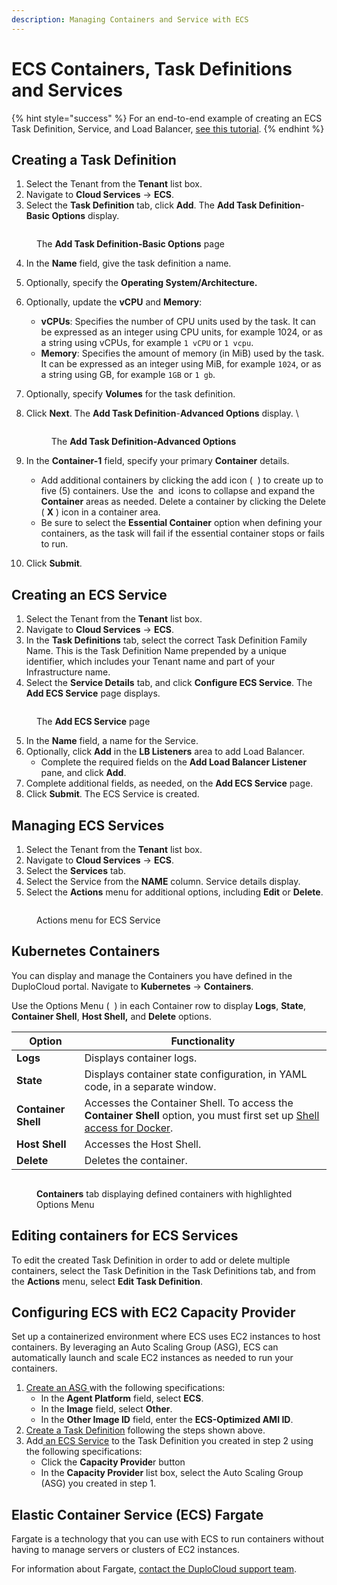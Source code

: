 ```yaml
---
description: Managing Containers and Service with ECS
---
```


# ECS Containers, Task Definitions and Services

{% hint style="success" %}
For an end-to-end example of creating an ECS Task Definition, Service, and Load Balancer, [see this tutorial](../../../overview/quick-start/quick-start-ecs-services/step-4-create-app-via-ecs.md).
{% endhint %}

## Creating a Task Definition

1. Select the Tenant from the **Tenant** list box.&#x20;
2. Navigate to **Cloud Services** -> **ECS**.
3. Select the **Task Definition** tab, click **Add**. The **Add Task Definition**-**Basic Options** display.

<figure><img src="../../../.gitbook/assets/Screenshot (101).png" alt=""><figcaption><p>The <strong>Add Task Definition-Basic Options</strong> page</p></figcaption></figure>

4. In the **Name** field, give the task definition a name.&#x20;
5. Optionally, specify the **Operating System/Architecture.**
6. Optionally, update the **vCPU** and **Memory**:
   * **vCPUs**: Specifies the number of CPU units used by the task. It can be expressed as an integer using CPU units, for example 1024, or as a string using vCPUs, for example `1 vCPU` or `1 vcpu`.
   * **Memory**: Specifies the amount of memory (in MiB) used by the task. It can be expressed as an integer using MiB, for example `1024`, or as a string using GB, for example `1GB` or `1 gb`.
7. Optionally, specify **Volumes** for the task definition.&#x20;
8.  Click **Next**. The **Add Task Definition**-**Advanced Options** display. \


    <div align="left"><figure><img src="../../../.gitbook/assets/Screenshot (103).png" alt=""><figcaption><p>The <strong>Add Task Definition-Advanced Options</strong></p></figcaption></figure></div>
9. &#x20;In the **Container-1** field, specify your primary **Container** details.
   * Add additional containers by clicking the add icon ( <img src="../../../.gitbook/assets/plus-sign-icon.png" alt="" data-size="line"> ) to create up to five (5) containers. Use the  <img src="../../../.gitbook/assets/up_chevron_icon.png" alt="" data-size="line"> and  <img src="../../../.gitbook/assets/down_chevron_icon (2).png" alt="" data-size="line"> icons to collapse and expand the **Container** areas as needed. Delete a container by clicking the Delete ( **X** ) icon in a container area.
   * Be sure to select the **Essential Container** option when defining your containers, as the task will fail if the essential container stops or fails to run.&#x20;
10. Click **Submit**.

## Creating an ECS Service

1. Select the Tenant from the **Tenant** list box.&#x20;
2. Navigate to **Cloud Services** -> **ECS**.
3. In the **Task Definitions** tab, select the correct Task Definition Family Name. This is the Task Definition Name prepended by a unique identifier, which includes your Tenant name and part of your Infrastructure name.&#x20;
4. Select the **Service Details** tab, and click **Configure ECS Service**. The **Add ECS Service** page displays.

<figure><img src="../../../.gitbook/assets/screenshot-nimbusweb.me-2024.02.17-16_57_05.png" alt=""><figcaption><p>The <strong>Add ECS Service</strong> page</p></figcaption></figure>

5. In the **Name** field, a name for the Service.
6. Optionally, click **Add** in the **LB Listeners** area to add Load Balancer.
   * Complete the required fields on the **Add Load Balancer Listener** pane, and click **Add**.&#x20;
7. Complete additional fields, as needed, on the **Add ECS Service** page.
8. Click **Submit**. The ECS Service is created.&#x20;

## Managing ECS Services

1. Select the Tenant from the **Tenant** list box.
2. Navigate to **Cloud Services** -> **ECS**.
3. Select the **Services** tab.
4. Select the Service from the **NAME** column. Service details display.
5. Select the **Actions** menu for additional options, including **Edit** or **Delete**.&#x20;

<figure><img src="../../../.gitbook/assets/screenshot-nimbusweb.me-2024.02.18-18_47_39.png" alt=""><figcaption><p>Actions menu for ECS Service</p></figcaption></figure>

## Kubernetes Containers

You can display and manage the Containers you have defined in the DuploCloud portal. Navigate to **Kubernetes** -> **Containers**.

Use the Options Menu ( <img src="../../../.gitbook/assets/Kabab_three_Vertical_dots (1) (1) (1).png" alt="" data-size="line"> ) in each Container row to display **Logs**, **State**, **Container Shell**, **Host Shell,** and **Delete** options.&#x20;

| Option              | Functionality                                                                                                                                                              |
| ------------------- | -------------------------------------------------------------------------------------------------------------------------------------------------------------------------- |
| **Logs**            | Displays container logs.                                                                                                                                                   |
| **State**           | Displays container state configuration, in YAML code, in a separate window.                                                                                                |
| **Container Shell** | Accesses the Container Shell. To access the **Container Shell** option, you must first set up [Shell access for Docker](../../../overview/prerequisites/kubectl-shell.md). |
| **Host Shell**      | Accesses the Host Shell.                                                                                                                                                   |
| **Delete**          | Deletes the container.                                                                                                                                                     |

<figure><img src="../../../.gitbook/assets/screenshot-nimbusweb.me-2024.02.18-18_50_21.png" alt=""><figcaption><p><strong>Containers</strong> tab displaying defined containers with highlighted Options Menu</p></figcaption></figure>

## Editing containers for ECS Services <a href="#id-7-toc-title" id="id-7-toc-title"></a>

To edit the created Task Definition in order to add or delete multiple containers, select the Task Definition in the Task Definitions tab, and from the **Actions** menu, select **Edit Task Definition**.&#x20;

## **Configuring** ECS with EC2 Capacity Provider

Set up a containerized environment where ECS uses EC2 instances to host containers. By leveraging an Auto Scaling Group (ASG), ECS can automatically launch and scale EC2 instances as needed to run your containers.

1. [Create an ASG ](../../../overview/use-cases/hosts-vms/auto-scaling/auto-scaling-groups/#creating-autoscaling-groups-asg)with the following specifications:
   * In the **Agent Platform** field, select **ECS**.
   * In the **Image** field, select **Other**.
   * In the **Other Image ID** field, enter the **ECS-Optimized AMI ID**.
2. [Create a Task Definition](ecs-containers-and-task-definitions.md#creating-a-task-definition) following the steps shown above.&#x20;
3. Add[ an ECS Service](ecs-containers-and-task-definitions.md#creating-an-ecs-service) to the Task Definition you created in step 2 using the following specifications:
   * Click the **Capacity Provide**r button
   * In the **Capacity Provider** list box, select the Auto Scaling Group (ASG) you created in step 1.

## Elastic Container Service (ECS) Fargate <a href="#id-9-toc-title" id="id-9-toc-title"></a>

Fargate is a technology that you can use with ECS to run containers without having to manage servers or clusters of EC2 instances.

For information about Fargate, [contact the DuploCloud support team](https://duplocloud.com/company/contact-us/).

